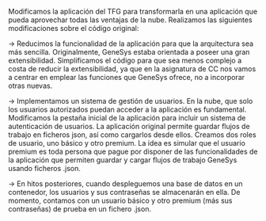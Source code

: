Modificamos la aplicación del TFG para transformarla en una aplicación que pueda aprovechar todas las ventajas de la nube. Realizamos las siguientes modificaciones sobre el código original:

-> Reducimos la funcionalidad de la aplicación para que la arquitectura sea más sencilla. Originalmente, GeneSys estaba orientada a poseer una gran extensibilidad. Simplificamos el código para que sea menos complejo a costa de reducir la extensibilidad, ya que en la asignatura de CC nos vamos a centrar en emplear las funciones que GeneSys ofrece, no a incorporar otras nuevas.

-> Implementamos un sistema de gestión de usuarios. En la nube, que solo los usuarios autorizados puedan acceder a la aplicación es fundamental. Modificamos la pestaña inicial de la aplicación para incluir un sistema de autenticación de usuarios. La aplicación original permite guardar flujos de trabajo en ficheros json, así como cargarlos desde ellos. Creamos dos roles de usuario, uno básico y otro premium. La idea es simular que el usuario premium es toda persona que pague por disponer de las funcionalidades de la aplicación que permiten guardar y cargar flujos de trabajo GeneSys usando ficheros .json.

-> En hitos posteriores, cuando despleguemos una base de datos en un contenedor, los usuarios y sus contraseñas se almacenarán en ella. De momento, contamos con un usuario básico y otro premium (más sus contraseñas) de prueba en un fichero .json.
